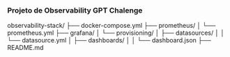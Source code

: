 ### Projeto de Observability GPT Chalenge ###

observability-stack/
├── docker-compose.yml
├── prometheus/
│   └── prometheus.yml
├── grafana/
│   └── provisioning/
│       ├── datasources/
│       │   └── datasource.yml
│       ├── dashboards/
│       │   └── dashboard.json
├── README.md
